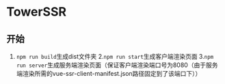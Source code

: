 # TowerSSR
## 开始
  1. `npm run build`生成dist文件夹
  2.`npm run start`生成客户端渲染页面
  3.`npm run server`生成服务端渲染页面（保证客户端渲染端口号为8080（由于服务端渲染所需的vue-ssr-client-manifest.json路径固定到了该端口下））
  
